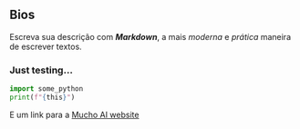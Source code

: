 ## Bios

Escreva sua descrição com ***Markdown***, a mais _moderna_ e _prática_ maneira de escrever textos.

### Just testing...

```python
import some_python
print(f"{this}")
```

E um link para a [Mucho AI website](https://mucho.com.br)